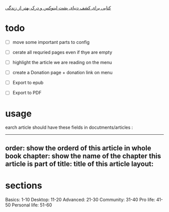 [کتابی برای کشف دنیای پشت لینوکس و درک بهتر از زندگی](http://linuxbook.ir)


# todo

- [ ] move some important parts to config
- [ ] cerate all requried pages even if thye are empty
- [ ] highlight the article we are reading on the menu
- [ ] create a Donation page + donation link on menu
- [ ] Export to epub
- [ ] Export to PDF



# usage
earch article should have these fields in  docutments/articles :

  ---
  order: show the orderd of this article in whole book
  chapter: show the name of the chapter this article is part of
  title: title of this article
  layout: 
  ---

# sections
Basics: 1-10
Desktop: 11-20
Advanced: 21-30
Community: 31-40
Pro life: 41-50
Personal life: 51-60
